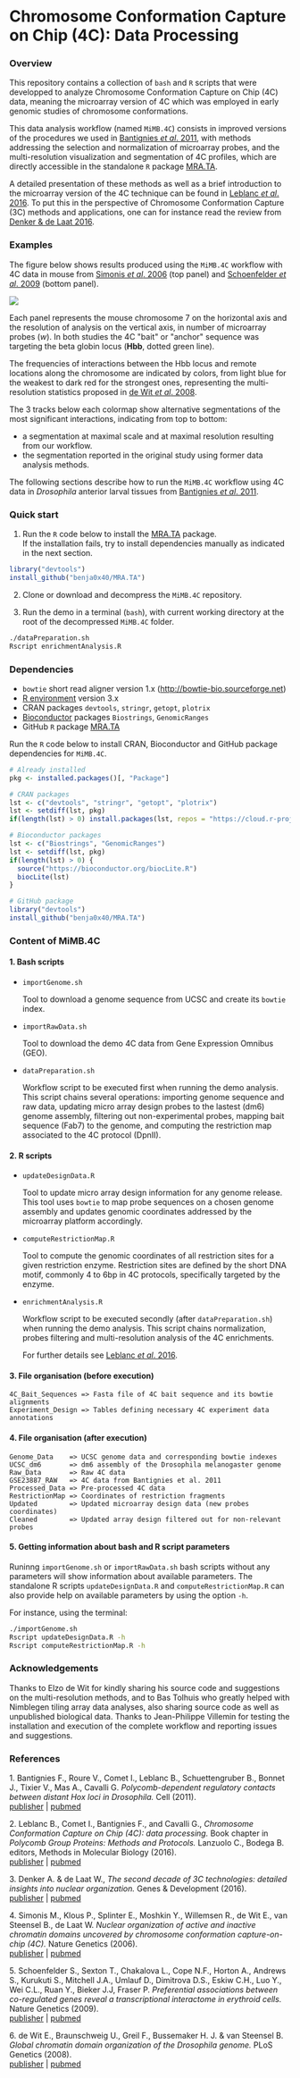 Chromosome Conformation Capture on Chip (4C): Data Processing
================================================================================

### Overview ###

This repository contains a collection of `bash` and `R` scripts that were
developped to analyze Chromosome Conformation Capture on Chip (4C) data,
meaning the microarray version of 4C which was employed in early genomic
studies of chromosome conformations.

This data analysis workflow (named `MiMB.4C`) consists in improved versions
of the procedures we used in [Bantignies _et al_. 2011](#1), with methods
addressing the selection and normalization of microarray probes,
and the multi-resolution visualization and segmentation of 4C profiles,
which are directly accessible in the standalone `R` package
[MRA.TA](https://github.com/benja0x40/MRA.TA). 

A detailed presentation of these methods as well as a brief introduction to
the microarray version of the 4C technique can be found in
[Leblanc _et al_. 2016](#2).
To put this in the perspective of Chromosome Conformation Capture (3C)
methods and applications, one can for instance read the review from
[Denker & de Laat 2016](#3).

### Examples ###

The figure below shows results produced using the `MiMB.4C` workflow
with 4C data in mouse from [Simonis _et al_. 2006](#4) (top panel) and
[Schoenfelder _et al_. 2009](#5) (bottom panel).

![](./images/examples/MiMB.4C_Examples_smallsize.png "")

Each panel represents the mouse chromosome 7 on the horizontal axis and the
resolution of analysis on the vertical axis, in number of microarray probes
(_w_).
In both studies the 4C "bait" or "anchor" sequence was targeting
the beta globin locus (**Hbb**, dotted green line).

The frequencies of interactions between the Hbb locus and remote locations along
the chromosome are indicated by colors, from light blue for the weakest to dark
red for the strongest ones, representing the multi-resolution statistics
proposed in [de Wit _et al_. 2008](#6).

The 3 tracks below each colormap show alternative segmentations of the
most significant interactions, indicating from top to bottom:  
- a segmentation at maximal scale and at maximal resolution resulting from our
workflow.  
- the segmentation reported in the original study using former data
analysis methods.

The following sections describe how to run the `MiMB.4C` workflow using 4C data
in *Drosophila* anterior larval tissues from [Bantignies _et al_. 2011](#3).

### Quick start ###

1. Run the `R` code below to install the
[MRA.TA](https://github.com/benja0x40/MRA.TA) package.  
If the installation fails, try to install dependencies manually as indicated
in the next section.

```R
library("devtools")
install_github("benja0x40/MRA.TA")
```

2. Clone or download and decompress the `MiMB.4C` repository.

3. Run the demo in a terminal (`bash`), with current working directory at the
root of the decompressed `MiMB.4C` folder.

```bash
./dataPreparation.sh
Rscript enrichmentAnalysis.R
```

### Dependencies ###

  - `bowtie` short read aligner version 1.x (http://bowtie-bio.sourceforge.net)
  - [R environment](https://www.r-project.org/) version 3.x
  - CRAN packages `devtools`, `stringr`, `getopt`, `plotrix`
  - [Bioconductor](http://www.bioconductor.org/) packages
    `Biostrings`, `GenomicRanges`
  - GitHub `R` package [MRA.TA](https://github.com/benja0x40/MRA.TA)

Run the `R` code below to install CRAN, Bioconductor and GitHub package
dependencies for `MiMB.4C`.

```R
# Already installed
pkg <- installed.packages()[, "Package"]

# CRAN packages
lst <- c("devtools", "stringr", "getopt", "plotrix")
lst <- setdiff(lst, pkg)
if(length(lst) > 0) install.packages(lst, repos = "https://cloud.r-project.org/")

# Bioconductor packages
lst <- c("Biostrings", "GenomicRanges")
lst <- setdiff(lst, pkg)
if(length(lst) > 0) {
  source("https://bioconductor.org/biocLite.R")
  biocLite(lst)
}

# GitHub package
library("devtools")
install_github("benja0x40/MRA.TA")
```

### Content of MiMB.4C ###

#### 1. Bash scripts ####

  * `importGenome.sh`
  
    Tool to download a genome sequence from UCSC and create its `bowtie` index.
  
  * `importRawData.sh`
  
    Tool to download the demo 4C data from Gene Expression Omnibus (GEO).
  
  * `dataPreparation.sh`
  
    Workflow script to be executed first when running the demo analysis.
    This script chains several operations:
    importing genome sequence and raw data, updating micro array design probes
    to the lastest (dm6) genome assembly, filtering out non-experimental probes,
    mapping bait sequence (Fab7) to the genome, and computing the restriction
    map associated to the 4C protocol (DpnII).
  
#### 2. R scripts ####

  * `updateDesignData.R`
  
    Tool to update micro array design information for any genome release.
    This tool uses `bowtie` to map probe sequences on a chosen genome assembly 
    and updates genomic coordinates addressed by the microarray platform
    accordingly.
    
  * `computeRestrictionMap.R`
  
    Tool to compute the genomic coordinates of all restriction sites for a given
    restriction enzyme. Restriction sites are defined by the short DNA motif,
    commonly 4 to 6bp in 4C protocols, specifically targeted by the enzyme.
  
  * `enrichmentAnalysis.R`
  
    Workflow script to be executed secondly (after `dataPreparation.sh`) when
    running the demo analysis.
    This script chains normalization, probes filtering and multi-resolution
    analysis of the 4C enrichments.
    
    For further details see [Leblanc _et al_. 2016](#2).
  
#### 3. File organisation (before execution) ####

    4C_Bait_Sequences => Fasta file of 4C bait sequence and its bowtie alignments
    Experiment_Design => Tables defining necessary 4C experiment data annotations

#### 4. File organisation (after execution) ####

    Genome_Data    => UCSC genome data and corresponding bowtie indexes
    UCSC_dm6       => dm6 assembly of the Drosophila melanogaster genome
    Raw_Data       => Raw 4C data
    GSE23887_RAW   => 4C data from Bantignies et al. 2011
    Processed_Data => Pre-processed 4C data
    RestrictionMap => Coordinates of restriction fragments
    Updated        => Updated microarray design data (new probes coordinates)
    Cleaned        => Updated array design filtered out for non-relevant probes

#### 5. Getting information about bash and R script parameters ####

Runinng `importGenome.sh` or `importRawData.sh` bash scripts without any
parameters will show information about available parameters.
The standalone R scripts `updateDesignData.R` and `computeRestrictionMap.R` can
also provide help on available parameters by using the option `-h`.

For instance, using the terminal:

```bash
./importGenome.sh
Rscript updateDesignData.R -h
Rscript computeRestrictionMap.R -h
```

### Acknowledgements ###

Thanks to Elzo de Wit for kindly sharing his source code and suggestions on the
multi-resolution methods, and to Bas Tolhuis who greatly helped with Nimblegen
tiling array data analyses, also sharing source code as well as unpublished
biological data. Thanks to Jean-Philippe Villemin for testing the installation
and execution of the complete workflow and reporting issues and suggestions.

### References ###

<a name="1"></a>1. Bantignies F., Roure V., Comet I., Leblanc B., Schuettengruber B., Bonnet J., Tixier V., Mas A., Cavalli G. *Polycomb-dependent regulatory contacts between distant Hox loci in Drosophila.* Cell (2011).  
[publisher](http://dx.doi.org/10.1016/j.cell.2010.12.026) | [pubmed](https://www.ncbi.nlm.nih.gov/pubmed/21241892)

<a name="2"></a>2. Leblanc B., Comet I., Bantignies F., and Cavalli G., *Chromosome Conformation Capture on Chip (4C): data processing.* Book chapter in *Polycomb Group Proteins: Methods and Protocols.* Lanzuolo C., Bodega B. editors, Methods in Molecular Biology (2016).  
[publisher](http://dx.doi.org/10.1007/978-1-4939-6380-5_21) | [pubmed](https://www.ncbi.nlm.nih.gov/pubmed/27659990)

<a name="3"></a>3. Denker A. & de Laat W., *The second decade of 3C technologies: detailed insights into nuclear organization.* Genes & Development (2016).  
[publisher](http://dx.doi.org/10.1101/gad.281964.116) | [pubmed](https://www.ncbi.nlm.nih.gov/pubmed/27340173)

<a name="4"></a>4. Simonis M., Klous P., Splinter E., Moshkin Y., Willemsen R., de Wit E., van Steensel B., de Laat W. *Nuclear organization of active and inactive chromatin domains uncovered by chromosome conformation capture-on-chip (4C).* Nature Genetics (2006).  
[publisher](http://dx.doi.org/10.1038/ng1896) | [pubmed](https://www.ncbi.nlm.nih.gov/pubmed/17033623)

<a name="5"></a>5. Schoenfelder S., Sexton T., Chakalova L., Cope N.F., Horton A., Andrews S., Kurukuti S., Mitchell J.A., Umlauf D., Dimitrova D.S., Eskiw C.H., Luo Y., Wei C.L., Ruan Y., Bieker J.J, Fraser P. *Preferential associations between co-regulated genes reveal a transcriptional interactome in erythroid cells.* Nature Genetics (2009).  
[publisher](http://dx.doi.org/10.1038/ng.496) | [pubmed](https://www.ncbi.nlm.nih.gov/pubmed/20010836)

<a name="6"></a>6. de Wit E., Braunschweig U., Greil F., Bussemaker H. J. & van Steensel B. *Global chromatin domain organization of the Drosophila genome.* PLoS Genetics (2008).  
[publisher](http://dx.doi.org/10.1371/journal.pgen.1000045) | [pubmed](https://www.ncbi.nlm.nih.gov/pubmed/18369463)
